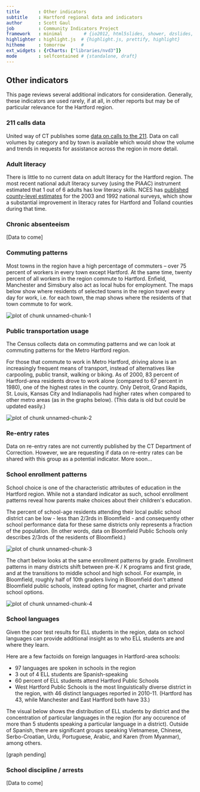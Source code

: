 ```yaml
---
title       : Other indicators
subtitle    : Hartford regional data and indicators
author      : Scott Gaul
job         : Community Indicators Project
framework   : minimal        # {io2012, html5slides, shower, dzslides, ...}
highlighter : highlight.js  # {highlight.js, prettify, highlight}
hitheme     : tomorrow      # 
ext_widgets : {rCharts: ["libraries/nvd3"]} 
mode        : selfcontained # {standalone, draft}
---
```


## Other indicators

This page reviews several additional indicators for consideration. Generally, these indicators are used rarely, if at all, in other reports but may be of particular relevance for the Hartford region. 

### 211 calls data

United way of CT publishes some [data on calls to the 211](http://www.ctunitedway.org/media.asp). Data on call volumes by category and by town is available which would show the volume and trends in requests for assistance across the region in more detail. 

### Adult literacy

There is little to no current data on adult literacy for the Hartford region. The most recent national adult literacy survey (using the PIAAC) instrument estimated that 1 out of 6 adults has low literacy skills. NCES has [published county-level estimates](http://nces.ed.gov/naal/estimates/StateEstimates.aspx) for the 2003 and 1992 national surveys, which show a substantial improvement in literacy rates for Hartford and Tolland counties during that time.

### Chronic absenteeism

[Data to come]

### Commuting patterns

Most towns in the region have a high percentage of commuters – over 75 percent of workers in every town except Hartford. At the same time, twenty percent of all workers in the region commute to Hartford. Enfield, Manchester and Simsbury also act as local hubs for employment. The maps below show where residents of selected towns in the region travel every day for work, i.e. for each town, the map shows where the residents of that town commute to for work.

![plot of chunk unnamed-chunk-1](assets/fig/unnamed-chunk-1.png) 


### Public transportation usage

The Census collects data on commuting patterns and we can look at commuting patterns for the Metro Hartford region. 

For those that commute to work in Metro Hartford, driving alone is an increasingly frequent means of transport, instead of alternatives like carpooling, public transit, walking or biking. As of 2000, 83 percent of Hartford-area residents drove to work alone (compared to 67 percent in 1980), one of the highest rates in the country. Only Detroit, Grand Rapids, St. Louis, Kansas City and Indianapolis had higher rates when compared to other metro areas (as in the graphs below). (This data is old but could be updated easily.)

![plot of chunk unnamed-chunk-2](assets/fig/unnamed-chunk-2.png) 


### Re-entry rates

Data on re-entry rates are not currently published by the CT Department of Correction. However, we are requesting if data on re-entry rates can be shared with this group as a potential indicator. More soon...

### School enrollment patterns

School choice is one of the characteristic attributes of education in the Hartford region. While not a standard indicator as such, school enrollment patterns reveal how parents make choices about their children's education. 

The percent of school-age residents attending their local public school district can be low - less than 2/3rds in Bloomfield - and consequently other school performance data for these same districts only represents a fraction of the population. (In other words, data on Bloomfield Public Schools only describes 2/3rds of the residents of Bloomfield.)  

![plot of chunk unnamed-chunk-3](assets/fig/unnamed-chunk-3.png) 


The chart below looks at the same enrollment patterns by grade. Enrollment patterns in many districts shift between pre-K / K programs and first grade, and at the transitions to middle school and high school. For example, in Bloomfield, roughly half of 10th graders living in Bloomfield don't attend Bloomfield public schools, instead opting for magnet, charter and private school options. 

![plot of chunk unnamed-chunk-4](assets/fig/unnamed-chunk-4.png) 


### School languages

Given the poor test results for ELL students in the region, data on school languages can provide additional insight as to who ELL students are and where they learn. 

Here are a few factoids on foreign languages in Hartford-area schools: 
* 97 languages are spoken in schools in the region
* 3 out of 4 ELL students are Spanish-speaking
* 60 percent of ELL students attend Hartford Public Schools
* West Hartford Public Schools is the most linguistically diverse district in the region, with 46 distinct languages reported in 2010-11. (Hartford has 43, while Manchester and East Hartford both have 33.)

The visual below shows the distribution of ELL students by district and the concentration of particular languages in the region (for any occurence of more than 5 students speaking a particular language in a district). Outside of Spanish, there are significant groups speaking Vietnamese, Chinese, Serbo-Croatian, Urdu, Portuguese, Arabic, and Karen (from Myanmar), among others. 

[graph pending]

### School discipline / arrests

[Data to come]
